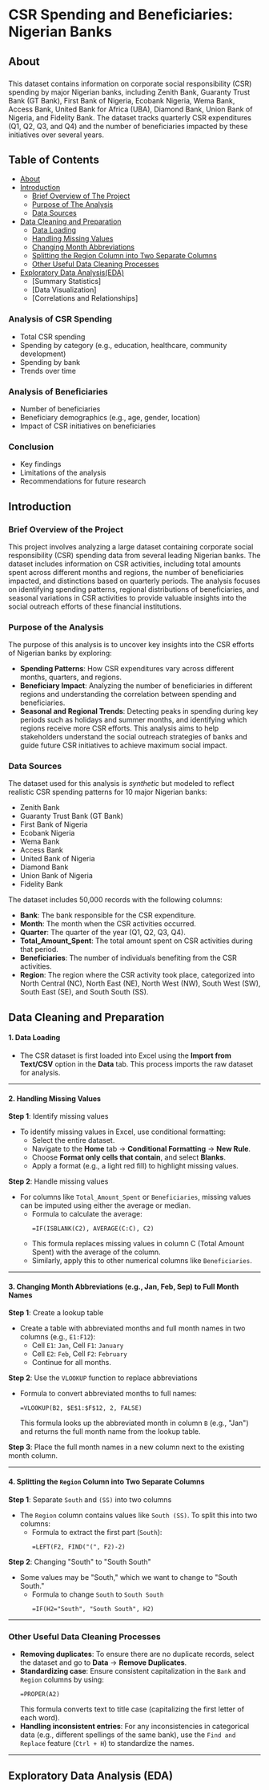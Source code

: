 # CSR Spending and Beneficiaries: Nigerian Banks
## About
###
This dataset contains information on corporate social responsibility (CSR) spending by major Nigerian banks, including Zenith Bank, Guaranty Trust Bank (GT Bank), First Bank of Nigeria, Ecobank Nigeria, Wema Bank, Access Bank, United Bank for Africa (UBA), Diamond Bank, Union Bank of Nigeria, and Fidelity Bank. The dataset tracks quarterly CSR expenditures (Q1, Q2, Q3, and Q4) and the number of beneficiaries impacted by these initiatives over several years.
## Table of Contents
- [About](#about)
- [Introduction](#introduction)
  - [Brief Overview of The Project](#brief-overview-of-the-project)
  - [Purpose of The Analysis](#purpose-of-the-analysis)
  - [Data Sources](#data-sources)
- [Data Cleaning and Preparation](#data-cleaning-and-preparation)
  - [Data Loading](#1-data-loading)
  - [Handling Missing Values](#2-handling-missing-values)
  - [Changing Month Abbreviations](#3-changing-month-abbreviations-eg-jan-feb-sep-to-full-month-names)
  - [Splitting the Region Column into Two Separate Columns](#4-splitting-the-region-column-into-two-separate-columns)
  - [Other Useful Data Cleaning Processes](#other-useful-data-cleaning-processes)
- [Exploratory Data Analysis(EDA)](#exploratory-data-analysis-eda)
  - [Summary Statistics]
  - [Data Visualization]
  - [Correlations and Relationships]

### Analysis of CSR Spending
* Total CSR spending
* Spending by category (e.g., education, healthcare, community development)
* Spending by bank
* Trends over time

### Analysis of Beneficiaries
* Number of beneficiaries
* Beneficiary demographics (e.g., age, gender, location)
* Impact of CSR initiatives on beneficiaries

### Conclusion
* Key findings
* Limitations of the analysis
* Recommendations for future research
  
## Introduction
### Brief Overview of the Project
This project involves analyzing a large dataset containing corporate social responsibility (CSR) spending data from several leading Nigerian banks. The dataset includes information on CSR activities, including total amounts spent across different months and regions, the number of beneficiaries impacted, and distinctions based on quarterly periods. The analysis focuses on identifying spending patterns, regional distributions of beneficiaries, and seasonal variations in CSR activities to provide valuable insights into the social outreach efforts of these financial institutions.

### Purpose of the Analysis
The purpose of this analysis is to uncover key insights into the CSR efforts of Nigerian banks by exploring:
- **Spending Patterns**: How CSR expenditures vary across different months, quarters, and regions.
- **Beneficiary Impact**: Analyzing the number of beneficiaries in different regions and understanding the correlation between spending and beneficiaries.
- **Seasonal and Regional Trends**: Detecting peaks in spending during key periods such as holidays and summer months, and identifying which regions receive more CSR efforts.
This analysis aims to help stakeholders understand the social outreach strategies of banks and guide future CSR initiatives to achieve maximum social impact.

### Data Sources
The dataset used for this analysis is *synthetic* but modeled to reflect realistic CSR spending patterns for 10 major Nigerian banks:
- Zenith Bank
- Guaranty Trust Bank (GT Bank)
- First Bank of Nigeria
- Ecobank Nigeria
- Wema Bank
- Access Bank
- United Bank of Nigeria
- Diamond Bank
- Union Bank of Nigeria
- Fidelity Bank

The dataset includes 50,000 records with the following columns:
- **Bank**: The bank responsible for the CSR expenditure.
- **Month**: The month when the CSR activities occurred.
- **Quarter**: The quarter of the year (Q1, Q2, Q3, Q4).
- **Total_Amount_Spent**: The total amount spent on CSR activities during that period.
- **Beneficiaries**: The number of individuals benefiting from the CSR activities.
- **Region**: The region where the CSR activity took place, categorized into North Central (NC), North East (NE), North West (NW), South West (SW), South East (SE), and South South (SS).

## Data Cleaning and Preparation
#### 1. Data Loading
- The CSR dataset is first loaded into Excel using the **Import from Text/CSV** option in the **Data** tab. This process imports the raw dataset for analysis.

---

#### 2. Handling Missing Values
**Step 1**: Identify missing values
- To identify missing values in Excel, use conditional formatting:
  - Select the entire dataset.
  - Navigate to the **Home** tab -> **Conditional Formatting** -> **New Rule**.
  - Choose **Format only cells that contain**, and select **Blanks**.
  - Apply a format (e.g., a light red fill) to highlight missing values.

**Step 2**: Handle missing values
- For columns like `Total_Amount_Spent` or `Beneficiaries`, missing values can be imputed using either the average or median.
  - Formula to calculate the average:
    ```excel
    =IF(ISBLANK(C2), AVERAGE(C:C), C2)
    ```
  - This formula replaces missing values in column C (Total Amount Spent) with the average of the column.
  - Similarly, apply this to other numerical columns like `Beneficiaries`.

---

#### 3. Changing Month Abbreviations (e.g., Jan, Feb, Sep) to Full Month Names

**Step 1**: Create a lookup table
- Create a table with abbreviated months and full month names in two columns (e.g., `E1:F12`):
  - Cell `E1`: `Jan`, Cell `F1`: `January`
  - Cell `E2`: `Feb`, Cell `F2`: `February`
  - Continue for all months.

**Step 2**: Use the `VLOOKUP` function to replace abbreviations
- Formula to convert abbreviated months to full names:
  ```excel
  =VLOOKUP(B2, $E$1:$F$12, 2, FALSE)
  ```
  This formula looks up the abbreviated month in column `B` (e.g., "Jan") and returns the full month name from the lookup table.

**Step 3**: Place the full month names in a new column next to the existing month column.

---

#### 4. Splitting the `Region` Column into Two Separate Columns

**Step 1**: Separate `South` and `(SS)` into two columns
- The `Region` column contains values like `South (SS)`. To split this into two columns:
  - Formula to extract the first part (`South`):
    ```excel
    =LEFT(F2, FIND("(", F2)-2)
    ```
**Step 2**: Changing "South" to "South South"
- Some values may be "South," which we want to change to "South South."
  - Formula to change `South` to `South South`
    ```excel
    =IF(H2="South", "South South", H2)
    ```

---

### Other Useful Data Cleaning Processes

- **Removing duplicates**: To ensure there are no duplicate records, select the dataset and go to **Data** -> **Remove Duplicates**.
- **Standardizing case**: Ensure consistent capitalization in the `Bank` and `Region` columns by using:
  ```excel
  =PROPER(A2)
  ```
  This formula converts text to title case (capitalizing the first letter of each word).
- **Handling inconsistent entries**: For any inconsistencies in categorical data (e.g., different spellings of the same bank), use the `Find and Replace` feature (`Ctrl + H`) to standardize the names.

---
## Exploratory Data Analysis (EDA)

